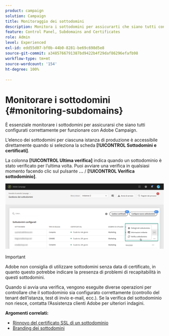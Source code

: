 ```yaml
---
product: campaign
solution: Campaign
title: Monitoraggio dei sottodomini
description: Monitora i sottodomini per assicurarti che siano tutti configurati correttamente per funzionare con Adobe Campaign.
feature: Control Panel, Subdomains and Certificates
role: Admin
level: Experienced
exl-id: edd55d07-bf0b-44b0-8281-be69c698d5e8
source-git-commit: a3485766791387bd9422b4f29daf86296efafb98
workflow-type: tm+mt
source-wordcount: '154'
ht-degree: 100%

---
```



# Monitorare i sottodomini {#monitoring-subdomains}

È essenziale monitorare i sottodomini per assicurarsi che siano tutti configurati correttamente per funzionare con Adobe Campaign.

L’elenco dei sottodomini per ciascuna istanza di produzione è accessibile direttamente quando si seleziona la scheda **[!UICONTROL Sottodomini e certificati]**.

La colonna **[!UICONTROL Ultima verifica]** indica quando un sottodominio è stato verificato per l’ultima volta. Puoi avviare una verifica in qualsiasi momento facendo clic sul pulsante **...** / **[!UICONTROL Verifica sottodominio]**.

![](assets/subdomain_verification.png)

>[!IMPORTANT]
>
>Adobe non consiglia di utilizzare sottodomini senza data di certificato, in quanto questo potrebbe indicare la presenza di problemi di recapitabilità in questi sottodomini.

Quando si avvia una verifica, vengono eseguite diverse operazioni per controllare che il sottodominio sia configurato correttamente (controllo del tenant dell’istanza, test di invio e-mail, ecc.). Se la verifica del sottodominio non riesce, contatta l’Assistenza clienti Adobe per ulteriori indagini.

**Argomenti correlati:**

* [Rinnovo del certificato SSL di un sottodominio](../../subdomains-certificates/using/renewing-subdomain-certificate.md)
* [Branding dei sottodomini](../../subdomains-certificates/using/subdomains-branding.md)

